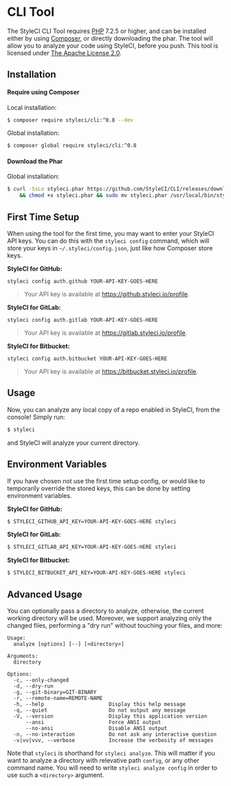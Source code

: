 # CLI Tool

The StyleCI CLI Tool requires [PHP](https://php.net) 7.2.5 or higher, and can be installed either by using [Composer](https://getcomposer.org/), or directly downloading the phar. The tool will allow you to analyze your code using StyleCI, before you push. This tool is licensed under [The Apache License 2.0](https://github.com/StyleCI/CLI/blob/0.7/LICENSE).

<a name="installation"></a>
## Installation

#### Require using Composer

Local installation:

```bash
$ composer require styleci/cli:^0.8 --dev
```

Global installation:

```bash
$ composer global require styleci/cli:^0.8
```

#### Download the Phar

Global installation:

```bash
$ curl -SsLo styleci.phar https://github.com/StyleCI/CLI/releases/download/v0.8.1/styleci.phar \
    && chmod +x styleci.phar && sudo mv styleci.phar /usr/local/bin/styleci
```

## First Time Setup

When using the tool for the first time, you may want to enter your StyleCI API keys. You can do this with the `styleci config` command, which will store your keys in `~/.styleci/config.json`, just like how Composer store keys.

**StyleCI for GitHub:**

```
styleci config auth.github YOUR-API-KEY-GOES-HERE
```

> Your API key is available at https://github.styleci.io/profile.

**StyleCI for GitLab:**

```
styleci config auth.gitlab YOUR-API-KEY-GOES-HERE
```

> Your API key is available at https://gitlab.styleci.io/profile.

**StyleCI for Bitbucket:**

```
styleci config auth.bitbucket YOUR-API-KEY-GOES-HERE
```

> Your API key is available at https://bitbucket.styleci.io/profile.


## Usage

Now, you can analyze any local copy of a repo enabled in StyleCI, from the console! Simply run:

```bash
$ styleci
```

and StyleCI will analyze your current directory.

<a name="configuration"></a>
## Environment Variables

If you have chosen not use the first time setup config, or would like to temporarily override the stored keys, this can be done by setting environment variables.

**StyleCI for GitHub:**

```bash
$ STYLECI_GITHUB_API_KEY=YOUR-API-KEY-GOES-HERE styleci
```

**StyleCI for GitLab:**

```bash
$ STYLECI_GITLAB_API_KEY=YOUR-API-KEY-GOES-HERE styleci
```

**StyleCI for Bitbucket:**

```bash
$ STYLECI_BITBUCKET_API_KEY=YOUR-API-KEY-GOES-HERE styleci
```

<a name="usage"></a>
## Advanced Usage

You can optionally pass a directory to analyze, otherwise, the current working directory will be used. Moreover, we support analyzing only the changed files, performing a "dry run" without touching your files, and more:

```
Usage:
  analyze [options] [--] [<directory>]

Arguments:
  directory

Options:
  -c, --only-changed
  -d, --dry-run
  -g, --git-binary=GIT-BINARY
  -r, --remote-name=REMOTE-NAME
  -h, --help                     Display this help message
  -q, --quiet                    Do not output any message
  -V, --version                  Display this application version
      --ansi                     Force ANSI output
      --no-ansi                  Disable ANSI output
  -n, --no-interaction           Do not ask any interactive question
  -v|vv|vvv, --verbose           Increase the verbosity of messages
```

Note that `styleci` is shorthand for `styleci analyze`. This will matter if you want to analyze a directory with relevative path `config`, or any other command name. You will need to write `styleci analyze config` in order to use such a `<directory>` argument.
